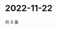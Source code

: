 # 2022-11-22

共 0 条

<!-- BEGIN WEIBO -->
<!-- 最后更新时间 Tue Nov 22 2022 22:18:12 GMT+0800 (China Standard Time) -->

<!-- END WEIBO -->
